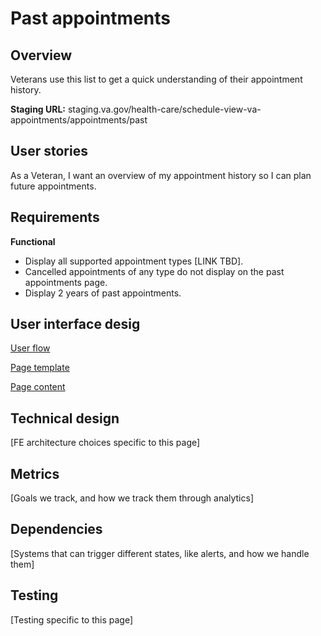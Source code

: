 # Past appointments

## Overview

Veterans use this list to get a quick understanding of their appointment history.

**Staging URL:** staging.va.gov/health-care/schedule-view-va-appointments/appointments/past

## User stories

As a Veteran, I want an overview of my appointment history so I can plan future appointments.

## Requirements

**Functional**
- Display all supported appointment types [LINK TBD].
- Cancelled appointments of any type do not display on the past appointments page.
- Display 2 years of past appointments.

## User interface desig

[User flow](https://www.figma.com/file/xRs9s6QWoBPRhpdYCGc3cV/User-Flow?node-id=127-22836&t=jIup4zOCLhBYNOvO-4)

[Page template](https://www.figma.com/file/twogqAIoOL9WAFRqvUbwiS/VAOS-Templates?node-id=1125%3A28605&t=VF6bPXzS8n4lnB6O-4)

[Page content](https://github.com/department-of-veterans-affairs/va.gov-team/blob/master/products/health-care/appointments/va-online-scheduling/content/copy-docs/homepage.md#past-1)

## Technical design

[FE architecture choices specific to this page]

## Metrics

[Goals we track, and how we track them through analytics]

## Dependencies

[Systems that can trigger different states, like alerts, and how we handle them]

## Testing

[Testing specific to this page]
